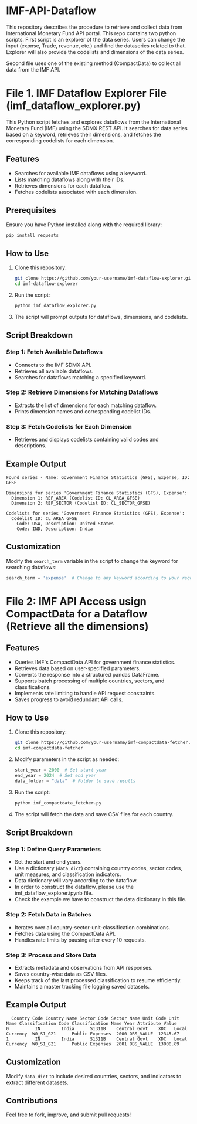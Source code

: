 # IMF-API-Dataflow
This repository describes the procedure to retrieve and collect data from International Monetary Fund API portal. This repo contains two python scripts. First script is an explorer of the data series. Users can change the input (expnse, Trade, revenue, etc.) and find the dataseries related to that. Explorer will also provide the codelists and dimensions of the data series. 

Second file uses one of the existing method (CompactData) to collect all data from the IMF API. 

# File 1. IMF Dataflow Explorer File (imf_dataflow_explorer.py)
This Python script fetches and explores dataflows from the International Monetary Fund (IMF) using the SDMX REST API. It searches for data series based on a keyword, retrieves their dimensions, and fetches the corresponding codelists for each dimension.

## Features
- Searches for available IMF dataflows using a keyword.
- Lists matching dataflows along with their IDs.
- Retrieves dimensions for each dataflow.
- Fetches codelists associated with each dimension.

## Prerequisites
Ensure you have Python installed along with the required library:
```bash
pip install requests
```

## How to Use
1. Clone this repository:
   ```bash
   git clone https://github.com/your-username/imf-dataflow-explorer.git
   cd imf-dataflow-explorer
   ```
2. Run the script:
   ```bash
   python imf_dataflow_explorer.py
   ```
3. The script will prompt outputs for dataflows, dimensions, and codelists.

## Script Breakdown
### Step 1: Fetch Available Dataflows
- Connects to the IMF SDMX API.
- Retrieves all available dataflows.
- Searches for dataflows matching a specified keyword.

### Step 2: Retrieve Dimensions for Matching Dataflows
- Extracts the list of dimensions for each matching dataflow.
- Prints dimension names and corresponding codelist IDs.

### Step 3: Fetch Codelists for Each Dimension
- Retrieves and displays codelists containing valid codes and descriptions.

## Example Output
```plaintext
Found series - Name: Government Finance Statistics (GFS), Expense, ID: GFSE

Dimensions for series 'Government Finance Statistics (GFS), Expense':
  Dimension 1: REF_AREA (Codelist ID: CL_AREA_GFSE)
  Dimension 2: REF_SECTOR (Codelist ID: CL_SECTOR_GFSE)

Codelists for series 'Government Finance Statistics (GFS), Expense':
  Codelist ID: CL_AREA_GFSE
    Code: USA, Description: United States
    Code: IND, Description: India
```

## Customization
Modify the `search_term` variable in the script to change the keyword for searching dataflows:
```python
search_term = 'expense'  # Change to any keyword according to your requirement
```

# File 2: IMF API Access usign CompactData for a Dataflow (Retrieve all the dimensions) 
## Features
- Queries IMF's CompactData API for government finance statistics.
- Retrieves data based on user-specified parameters.
- Converts the response into a structured pandas DataFrame.
- Supports batch processing of multiple countries, sectors, and classifications.
- Implements rate limiting to handle API request constraints.
- Saves progress to avoid redundant API calls.


## How to Use
1. Clone this repository:
   ```bash
   git clone https://github.com/your-username/imf-compactdata-fetcher.git
   cd imf-compactdata-fetcher
   ```
2. Modify parameters in the script as needed:
   ```python
   start_year = 2000  # Set start year
   end_year = 2024  # Set end year
   data_folder = "data"  # Folder to save results
   ```
3. Run the script:
   ```bash
   python imf_compactdata_fetcher.py
   ```
4. The script will fetch the data and save CSV files for each country.

## Script Breakdown
### Step 1: Define Query Parameters
- Set the start and end years.
- Use a dictionary (`data_dict`) containing country codes, sector codes, unit measures, and classification indicators.
- Data dictionary will vary according to the dataflow. 
- In order to construct the dataflow, please use the imf_dataflow_explorer.ipynb file.
- Check the example we have to construct the data dictionary in this file. 
### Step 2: Fetch Data in Batches
- Iterates over all country-sector-unit-classification combinations.
- Fetches data using the CompactData API.
- Handles rate limits by pausing after every 10 requests.

### Step 3: Process and Store Data
- Extracts metadata and observations from API responses.
- Saves country-wise data as CSV files.
- Keeps track of the last processed classification to resume efficiently.
- Maintains a master tracking file logging saved datasets.

## Example Output
```plaintext
  Country Code Country Name Sector Code Sector Name Unit Code Unit Name Classification Code Classification Name Year Attribute Value
0          IN        India      S1311B    Central Govt    XDC   Local Currency  W0_S1_G21      Public Expenses  2000 OBS_VALUE  12345.67
1          IN        India      S1311B    Central Govt    XDC   Local Currency  W0_S1_G21      Public Expenses  2001 OBS_VALUE  13000.89
```

## Customization
Modify `data_dict` to include desired countries, sectors, and indicators to extract different datasets.

## Contributions
Feel free to fork, improve, and submit pull requests!










